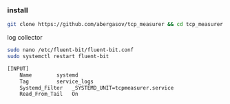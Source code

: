### install
```bash
git clone https://github.com/abergasov/tcp_measurer && cd tcp_measurer && make install_service
```

log collector
```bash
sudo nano /etc/fluent-bit/fluent-bit.conf
sudo systemctl restart fluent-bit
```
```bash
[INPUT]
    Name        systemd
    Tag         service_logs
    Systemd_Filter   _SYSTEMD_UNIT=tcpmeasurer.service
    Read_From_Tail   On
```